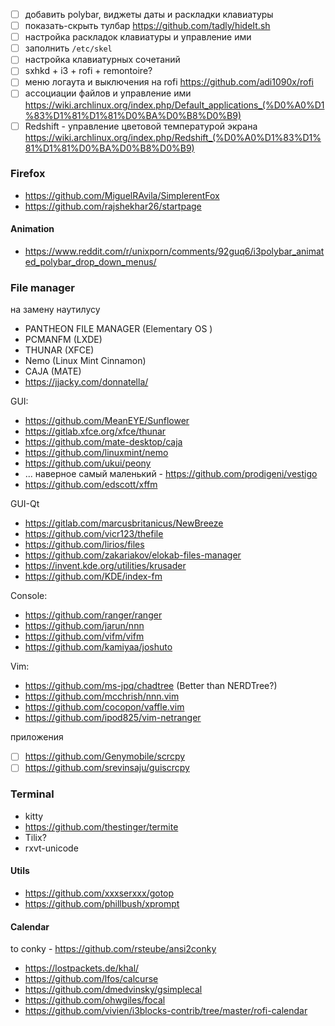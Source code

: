 - [ ] добавить polybar, виджеты даты и раскладки клавиатуры
- [ ] показать-скрыть тулбар https://github.com/tadly/hideIt.sh
- [ ] настройка раскладок клавиатуры и управление ими
- [ ] заполнить `/etc/skel`
- [ ] настройка клавиатурных сочетаний
- [ ] sxhkd + i3 + rofi + remontoire?
- [ ] меню логаута и выключения на rofi https://github.com/adi1090x/rofi
- [ ] ассоциации файлов и управление ими
      https://wiki.archlinux.org/index.php/Default_applications_(%D0%A0%D1%83%D1%81%D1%81%D0%BA%D0%B8%D0%B9)
- [ ] Redshift - управление цветовой температурой экрана
      https://wiki.archlinux.org/index.php/Redshift_(%D0%A0%D1%83%D1%81%D1%81%D0%BA%D0%B8%D0%B9)

### Firefox

- https://github.com/MiguelRAvila/SimplerentFox
- https://github.com/rajshekhar26/startpage

#### Animation

- https://www.reddit.com/r/unixporn/comments/92guq6/i3polybar_animated_polybar_drop_down_menus/

### File manager

на замену наутилусу

- PANTHEON FILE MANAGER (Elementary OS )
- PCMANFM (LXDE)
- THUNAR (XFCE)
- Nemo (Linux Mint Cinnamon)
- CAJA (MATE)
- https://jjacky.com/donnatella/

GUI:

- https://github.com/MeanEYE/Sunflower
- https://gitlab.xfce.org/xfce/thunar
- https://github.com/mate-desktop/caja
- https://github.com/linuxmint/nemo
- https://github.com/ukui/peony
- ... наверное самый маленький - https://github.com/prodigeni/vestigo
- https://github.com/edscott/xffm

GUI-Qt

- https://gitlab.com/marcusbritanicus/NewBreeze
- https://github.com/vicr123/thefile
- https://github.com/lirios/files
- https://github.com/zakariakov/elokab-files-manager
- https://invent.kde.org/utilities/krusader
- https://github.com/KDE/index-fm

Console:

- https://github.com/ranger/ranger
- https://github.com/jarun/nnn
- https://github.com/vifm/vifm
- https://github.com/kamiyaa/joshuto

Vim:

- https://github.com/ms-jpq/chadtree (Better than NERDTree?)
- https://github.com/mcchrish/nnn.vim
- https://github.com/cocopon/vaffle.vim
- https://github.com/ipod825/vim-netranger

приложения

- [ ] https://github.com/Genymobile/scrcpy
- [ ] https://github.com/srevinsaju/guiscrcpy

### Terminal

- kitty
- https://github.com/thestinger/termite
- Tilix?
- rxvt-unicode

#### Utils

- https://github.com/xxxserxxx/gotop
- https://github.com/phillbush/xprompt

#### Calendar

to conky - https://github.com/rsteube/ansi2conky

- https://lostpackets.de/khal/
- https://github.com/lfos/calcurse
- https://github.com/dmedvinsky/gsimplecal
- https://github.com/ohwgiles/focal
- https://github.com/vivien/i3blocks-contrib/tree/master/rofi-calendar
